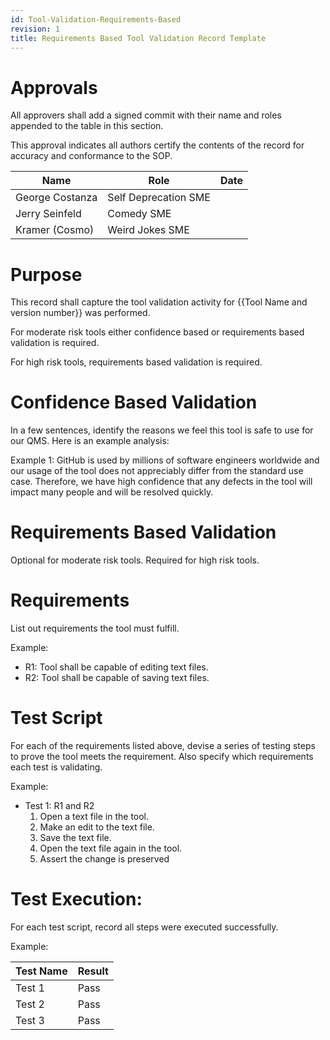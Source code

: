 ```yaml
---
id: Tool-Validation-Requirements-Based
revision: 1
title: Requirements Based Tool Validation Record Template
---
```


# Approvals

All approvers shall add a signed commit with their name and roles appended to the table in this section.

This approval indicates all authors certify the contents of the record for accuracy and conformance to the SOP.

| Name | Role | Date |
|---|---|---|
| George Costanza | Self Deprecation SME |
| Jerry Seinfeld | Comedy SME |
| Kramer (Cosmo) | Weird Jokes SME |

# Purpose

This record shall capture the tool validation activity for {{Tool Name and version number}} was performed.

For moderate risk tools either confidence based or requirements based validation is required.

For high risk tools, requirements based validation is required.

# Confidence Based Validation

In a few sentences, identify the reasons we feel this tool is safe to use for our QMS. Here is an example analysis:

Example 1:
GitHub is used by millions of software engineers worldwide and our usage of the tool does not appreciably differ from 
the standard use case. Therefore, we have high confidence that any defects in the tool will impact many people and will be resolved quickly.


# Requirements Based Validation

Optional for moderate risk tools. Required for high risk tools.

# Requirements

List out requirements the tool must fulfill.

Example:

- R1: Tool shall be capable of editing text files.
- R2: Tool shall be capable of saving text files.

# Test Script

For each of the requirements listed above, devise a series of testing steps to prove the tool meets the requirement. Also
specify which requirements each test is validating.

Example:

- Test 1: R1 and R2
  1. Open a text file in the tool.
  1. Make an edit to the text file.
  1. Save the text file.
  1. Open the text file again in the tool.
  1. Assert the change is preserved

# Test Execution:

For each test script, record all steps were executed successfully.

Example:

| Test Name | Result
---|---
Test 1 | Pass
Test 2 | Pass
Test 3 | Pass

